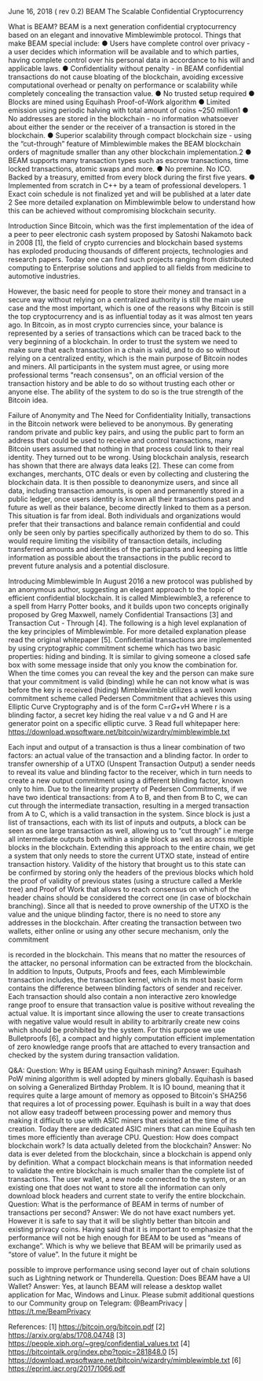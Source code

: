  June 16, 2018 ( rev 0.2)
BEAM
The Scalable Confidential Cryptocurrency

 What is BEAM?
BEAM is a next generation confidential cryptocurrency based on an elegant and innovative Mimblewimble protocol.
Things
that make BEAM special include:
● Users have complete control over privacy - a user decides which information will be available and to which parties, having complete control over his personal data in accordance to his will and applicable laws.
● Confidentiality without penalty - in BEAM confidential transactions do not cause bloating of the blockchain, avoiding excessive computational overhead or penalty on performance or scalability while completely concealing the transaction value.
● No trusted setup required
● Blocks are mined using Equihash Proof-of-Work algorithm
● Limited emission using periodic halving with total amount of coins ~250 million1
● No addresses are stored in the blockchain - no information whatsoever about either the
sender or the receiver of a transaction is stored in the blockchain.
● Superior scalability through compact blockchain size - using the “cut-through” feature of
Mimblewimble makes the BEAM blockchain orders of magnitude smaller than any other
blockchain implementation.2
● BEAM supports many transaction types such as escrow transactions, time locked
transactions, atomic swaps and more.
● No premine. No ICO. Backed by a treasury, emitted from every block during the first five
years.
● Implemented from scratch in C++ by a team of professional developers.
1 Exact coin schedule is not finalized yet and will be published at a later date
2 See more detailed explanation on Mimblewimble below to understand how this can be achieved without compromising blockchain security.
 
 Introduction
Since Bitcoin, which was the first implementation of the idea of a peer to peer electronic cash system proposed by Satoshi Nakamoto back in 2008 [1], the field of crypto currencies and blockchain based systems has exploded producing thousands of different projects, technologies and research papers. Today one can find such projects ranging from distributed computing to Enterprise solutions and applied to all fields from medicine to automotive industries.

However, the basic need for people to store their money and transact in a secure way without relying on a centralized authority is still the main use case and the most important, which is one of the reasons why Bitcoin is still the top cryptocurrency and is as influential today as it was almost ten years ago.
In Bitcoin, as in most crypto currencies since, your balance is represented by a series of transactions which can be traced back to the very beginning of a blockchain. In order to trust the system we need to make sure that each transaction in a chain is valid, and to do so without relying on a centralized entity, which is the main purpose of Bitcoin nodes and miners. All participants in the system must agree, or using more professional terms "reach consensus", on an official version of the transaction history and be able to do so without trusting each other or anyone else. The ability of the system to do so is the true strength of the Bitcoin idea.

 Failure of Anonymity and The Need for Confidentiality
Initially, transactions in the Bitcoin network were believed to be anonymous. By generating random private and public key pairs, and using the public part to form an address that could be used to receive and control transactions, many Bitcoin users assumed that nothing in that process could link to their real identity.
They turned out to be wrong. Using blockchain analysis, research has shown that there are always data leaks [2]. These can come from exchanges, merchants, OTC deals or even by collecting and clustering the blockchain data. It is then possible to deanonymize users, and since all data, including transaction amounts, is open and permanently stored in a public ledger, once users identity is known all their transactions past and future as well as their balance, become directly linked to them as a person.
This situation is far from ideal. Both individuals and organizations would prefer that their transactions and balance remain confidential and could only be seen only by parties specifically authorized by them to do so. This would require limiting the visibility of transaction details, including transferred amounts and identities of the participants and keeping as little information as possible about the transactions in the public record to prevent future analysis and a potential disclosure.

 Introducing Mimblewimble
In August 2016 a new protocol was published by an anonymous author, suggesting an elegant approach to the topic of efficient confidential blockchain. It is called Mimblewimble3, a reference to a spell from Harry Potter books, and it builds upon two concepts originally proposed by Greg Maxwell, namely Confidential Transactions [3] and Transaction Cut - Through [4]. The following is a high level explanation of the key principles of Mimblewimble. For more detailed explanation please read the original whitepaper [5].
Confidential transactions are implemented by using cryptographic commitment scheme which has two basic properties: hiding and binding. It is similar to giving someone a closed safe box with some message inside that only you know the combination for. When the time comes you can reveal the key and the person can make sure that your commitment is valid (binding) while he can not know what is was before the key is received (hiding)
Mimblewimble utilizes a well known commitment scheme called Pedersen Commitment that achieves this using Elliptic Curve Cryptography and is of the form
C=r*G+v*H
Where ​r​ is a blinding factor, a secret key hiding the real value ​v a​ nd G and H are generator point on a specific elliptic curve.
3 Read full whitepaper here: https://download.wpsoftware.net/bitcoin/wizardry/mimblewimble.txt
 
 Each input and output of a transaction is thus a linear combination of two factors: an actual value of the transaction and a blinding factor. In order to transfer ownership of a UTXO (Unspent Transaction Output) a sender needs to reveal its value and blinding factor to the receiver, which in turn needs to create a new output commitment using a different blinding factor, known only to him. Due to the linearity property of Pedersen Commitments, if we have two identical transactions: from A to B, and then from B to C, we can cut through the intermediate transaction, resulting in a merged transaction from A to C, which is a valid transaction in the system.
Since block is just a list of transactions, each with its list of inputs and outputs, a block can be seen as one large transaction as well, allowing us to “cut through” i.e merge all intermediate outputs both within a single block as well as across multiple blocks in the blockchain. Extending this approach to the entire chain, we get a system that only needs to store the current UTXO state, instead of entire transaction history. Validity of the history that brought us to this state can be confirmed by storing only the headers of the previous blocks which hold the proof of validity of previous states (using a structure called a Merkle tree) and Proof of Work that allows to reach consensus on which of the header chains should be considered the correct one (in case of blockchain branching).
Since all that is needed to prove ownership of the UTXO is the value and the unique blinding factor, there is no need to store any addresses in the blockchain. After creating the transaction between two wallets, either online or using any other secure mechanism, only the commitment

 is recorded in the blockchain. This means that no matter the resources of the attacker, no personal information can be extracted from the blockchain.
In addition to Inputs, Outputs, Proofs and fees, each Mimblewimble transaction includes, the transaction kernel, which in its most basic form contains the difference between blinding factors of sender and receiver. Each transaction should also contain a non interactive zero knowledge range proof to ensure that transaction value is positive without revealing the actual value. It is important since allowing the user to create transactions with negative value would result in ability to arbitrarily create new coins which should be prohibited by the system. For this purpose we use Bulletproofs [6], a compact and highly computation efficient implementation of zero knowledge range proofs that are attached to every transaction and checked by the system during transaction validation.

 Q&A:
Question​: Why is BEAM using Equihash mining?
Answer​: Equihash PoW mining algorithm is well adopted by miners globally. Equihash is based on solving a Generalized Birthday Problem. It is IO bound, meaning that it requires quite a large amount of memory as opposed to Bitcoin's SHA256 that requires a lot of processing power. Equihash is built in a way that does not allow easy tradeoff between processing power and memory thus making it difficult to use with ASIC miners that existed at the time of its creation. Today there are dedicated ASIC miners that can mine Equihash ten times more efficiently than average CPU.
Question​: How does compact blockchain work? Is data actually deleted from the blockchain? Answer​: No data is ever deleted from the blockchain, since a blockchain is append only by definition. What a compact blockchain means is that information needed to validate the entire blockchain is much smaller than the complete list of transactions. The user wallet, a new node connected to the system, or an existing one that does not want to store all the information can only download block headers and current state to verify the entire blockchain.
Question​: What is the performance of BEAM in terms of number of transactions per second? Answer​: We do not have exact numbers yet. However it is safe to say that it will be slightly better than bitcoin and existing privacy coins. Having said that it is important to emphasize that the performance will not be high enough for BEAM to be used as “means of exchange”. Which is why we believe that BEAM will be primarily used as “store of value”. In the future it might be

 possible to improve performance using second layer out of chain solutions such as Lightning network or Thunderella.
Question​: Does BEAM have a UI Wallet?
Answer​: Yes, at launch BEAM will release a desktop wallet application for Mac, Windows and Linux.
Please submit additional questions to our Community group on Telegram: @BeamPrivacy | ​https://t.me/BeamPrivacy
 
 References:
[1]​ ​https://bitcoin.org/bitcoin.pdf
[2] ​https://arxiv.org/abs/1708.04748
[3] ​https://people.xiph.org/~greg/confidential_values.txt
[4] ​https://bitcointalk.org/index.php?topic=281848.0
[5] ​https://download.wpsoftware.net/bitcoin/wizardry/mimblewimble.txt [6] ​https://eprint.iacr.org/2017/1066.pdf
      